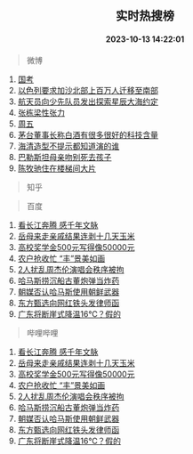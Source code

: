 <div align="center"><h2>实时热搜榜</h2><h4>2023-10-13 14:22:01</h4></div>

> 微博  

1. [国考](https://s.weibo.com/weibo?q=%E5%9B%BD%E8%80%83&t=31&band_rank=1&Refer=top)<br />
2. [以色列要求加沙北部上百万人迁移至南部](https://s.weibo.com/weibo?q=%23%E4%BB%A5%E8%89%B2%E5%88%97%E8%A6%81%E6%B1%82%E5%8A%A0%E6%B2%99%E5%8C%97%E9%83%A8%E4%B8%8A%E7%99%BE%E4%B8%87%E4%BA%BA%E8%BF%81%E7%A7%BB%E8%87%B3%E5%8D%97%E9%83%A8%23&t=31&band_rank=2&Refer=top)<br />
3. [航天员向少先队员发出探索星辰大海约定](https://s.weibo.com/weibo?q=%23%E8%88%AA%E5%A4%A9%E5%91%98%E5%90%91%E5%B0%91%E5%85%88%E9%98%9F%E5%91%98%E5%8F%91%E5%87%BA%E6%8E%A2%E7%B4%A2%E6%98%9F%E8%BE%B0%E5%A4%A7%E6%B5%B7%E7%BA%A6%E5%AE%9A%23&t=31&band_rank=3&Refer=top)<br />
4. [张栋梁性张力](https://s.weibo.com/weibo?q=%23%E5%BC%A0%E6%A0%8B%E6%A2%81%E6%80%A7%E5%BC%A0%E5%8A%9B%23&t=31&band_rank=4&Refer=top)<br />
5. [周五](https://s.weibo.com/weibo?q=%E5%91%A8%E4%BA%94&t=31&band_rank=5&Refer=top)<br />
6. [茅台董事长称白酒有很多很好的科技含量](https://s.weibo.com/weibo?q=%23%E8%8C%85%E5%8F%B0%E8%91%A3%E4%BA%8B%E9%95%BF%E7%A7%B0%E7%99%BD%E9%85%92%E6%9C%89%E5%BE%88%E5%A4%9A%E5%BE%88%E5%A5%BD%E7%9A%84%E7%A7%91%E6%8A%80%E5%90%AB%E9%87%8F%23&t=31&band_rank=6&Refer=top)<br />
7. [海清造型不提示都知道演的谁](https://s.weibo.com/weibo?q=%E6%B5%B7%E6%B8%85%E9%80%A0%E5%9E%8B%E4%B8%8D%E6%8F%90%E7%A4%BA%E9%83%BD%E7%9F%A5%E9%81%93%E6%BC%94%E7%9A%84%E8%B0%81&t=31&band_rank=7&Refer=top)<br />
8. [巴勒斯坦母亲吻别死去孩子](https://s.weibo.com/weibo?q=%23%E5%B7%B4%E5%8B%92%E6%96%AF%E5%9D%A6%E6%AF%8D%E4%BA%B2%E5%90%BB%E5%88%AB%E6%AD%BB%E5%8E%BB%E5%AD%A9%E5%AD%90%23&t=31&band_rank=8&Refer=top)<br />
9. [陈牧驰住在楼梯间大片](https://s.weibo.com/weibo?q=%23%E9%99%88%E7%89%A7%E9%A9%B0%E4%BD%8F%E5%9C%A8%E6%A5%BC%E6%A2%AF%E9%97%B4%E5%A4%A7%E7%89%87%23&t=31&band_rank=9&Refer=top)<br />

> 知乎  


> 百度  

1. [看长江奔腾 感千年文脉](https://www.baidu.com/s?wd=%E7%9C%8B%E9%95%BF%E6%B1%9F%E5%A5%94%E8%85%BE+%E6%84%9F%E5%8D%83%E5%B9%B4%E6%96%87%E8%84%89&sa=fyb_news&rsv_dl=fyb_news)<br />
2. [岳母来走亲戚结果连剥十几天玉米](https://www.baidu.com/s?wd=%E5%B2%B3%E6%AF%8D%E6%9D%A5%E8%B5%B0%E4%BA%B2%E6%88%9A%E7%BB%93%E6%9E%9C%E8%BF%9E%E5%89%A5%E5%8D%81%E5%87%A0%E5%A4%A9%E7%8E%89%E7%B1%B3&sa=fyb_news&rsv_dl=fyb_news)<br />
3. [高校奖学金500元写得像50000元](https://www.baidu.com/s?wd=%E9%AB%98%E6%A0%A1%E5%A5%96%E5%AD%A6%E9%87%91500%E5%85%83%E5%86%99%E5%BE%97%E5%83%8F50000%E5%85%83&sa=fyb_news&rsv_dl=fyb_news)<br />
4. [农户抢收忙 “丰”景美如画](https://www.baidu.com/s?wd=%E5%86%9C%E6%88%B7%E6%8A%A2%E6%94%B6%E5%BF%99+%E2%80%9C%E4%B8%B0%E2%80%9D%E6%99%AF%E7%BE%8E%E5%A6%82%E7%94%BB&sa=fyb_news&rsv_dl=fyb_news)<br />
5. [2人扰乱周杰伦演唱会秩序被拘](https://www.baidu.com/s?wd=2%E4%BA%BA%E6%89%B0%E4%B9%B1%E5%91%A8%E6%9D%B0%E4%BC%A6%E6%BC%94%E5%94%B1%E4%BC%9A%E7%A7%A9%E5%BA%8F%E8%A2%AB%E6%8B%98&sa=fyb_news&rsv_dl=fyb_news)<br />
6. [哈马斯捞沉船古董炮弹当炸药](https://www.baidu.com/s?wd=%E5%93%88%E9%A9%AC%E6%96%AF%E6%8D%9E%E6%B2%89%E8%88%B9%E5%8F%A4%E8%91%A3%E7%82%AE%E5%BC%B9%E5%BD%93%E7%82%B8%E8%8D%AF&sa=fyb_news&rsv_dl=fyb_news)<br />
7. [朝媒否认哈马斯使用朝鲜武器](https://www.baidu.com/s?wd=%E6%9C%9D%E5%AA%92%E5%90%A6%E8%AE%A4%E5%93%88%E9%A9%AC%E6%96%AF%E4%BD%BF%E7%94%A8%E6%9C%9D%E9%B2%9C%E6%AD%A6%E5%99%A8&sa=fyb_news&rsv_dl=fyb_news)<br />
8. [东方甄选向网红铁头发律师函](https://www.baidu.com/s?wd=%E4%B8%9C%E6%96%B9%E7%94%84%E9%80%89%E5%90%91%E7%BD%91%E7%BA%A2%E9%93%81%E5%A4%B4%E5%8F%91%E5%BE%8B%E5%B8%88%E5%87%BD&sa=fyb_news&rsv_dl=fyb_news)<br />
9. [广东将断崖式降温16℃？假的](https://www.baidu.com/s?wd=%E5%B9%BF%E4%B8%9C%E5%B0%86%E6%96%AD%E5%B4%96%E5%BC%8F%E9%99%8D%E6%B8%A916%E2%84%83%EF%BC%9F%E5%81%87%E7%9A%84&sa=fyb_news&rsv_dl=fyb_news)<br />

> 哔哩哔哩  

1. [看长江奔腾 感千年文脉](https://www.baidu.com/s?wd=%E7%9C%8B%E9%95%BF%E6%B1%9F%E5%A5%94%E8%85%BE+%E6%84%9F%E5%8D%83%E5%B9%B4%E6%96%87%E8%84%89&sa=fyb_news&rsv_dl=fyb_news)<br />
2. [岳母来走亲戚结果连剥十几天玉米](https://www.baidu.com/s?wd=%E5%B2%B3%E6%AF%8D%E6%9D%A5%E8%B5%B0%E4%BA%B2%E6%88%9A%E7%BB%93%E6%9E%9C%E8%BF%9E%E5%89%A5%E5%8D%81%E5%87%A0%E5%A4%A9%E7%8E%89%E7%B1%B3&sa=fyb_news&rsv_dl=fyb_news)<br />
3. [高校奖学金500元写得像50000元](https://www.baidu.com/s?wd=%E9%AB%98%E6%A0%A1%E5%A5%96%E5%AD%A6%E9%87%91500%E5%85%83%E5%86%99%E5%BE%97%E5%83%8F50000%E5%85%83&sa=fyb_news&rsv_dl=fyb_news)<br />
4. [农户抢收忙 “丰”景美如画](https://www.baidu.com/s?wd=%E5%86%9C%E6%88%B7%E6%8A%A2%E6%94%B6%E5%BF%99+%E2%80%9C%E4%B8%B0%E2%80%9D%E6%99%AF%E7%BE%8E%E5%A6%82%E7%94%BB&sa=fyb_news&rsv_dl=fyb_news)<br />
5. [2人扰乱周杰伦演唱会秩序被拘](https://www.baidu.com/s?wd=2%E4%BA%BA%E6%89%B0%E4%B9%B1%E5%91%A8%E6%9D%B0%E4%BC%A6%E6%BC%94%E5%94%B1%E4%BC%9A%E7%A7%A9%E5%BA%8F%E8%A2%AB%E6%8B%98&sa=fyb_news&rsv_dl=fyb_news)<br />
6. [哈马斯捞沉船古董炮弹当炸药](https://www.baidu.com/s?wd=%E5%93%88%E9%A9%AC%E6%96%AF%E6%8D%9E%E6%B2%89%E8%88%B9%E5%8F%A4%E8%91%A3%E7%82%AE%E5%BC%B9%E5%BD%93%E7%82%B8%E8%8D%AF&sa=fyb_news&rsv_dl=fyb_news)<br />
7. [朝媒否认哈马斯使用朝鲜武器](https://www.baidu.com/s?wd=%E6%9C%9D%E5%AA%92%E5%90%A6%E8%AE%A4%E5%93%88%E9%A9%AC%E6%96%AF%E4%BD%BF%E7%94%A8%E6%9C%9D%E9%B2%9C%E6%AD%A6%E5%99%A8&sa=fyb_news&rsv_dl=fyb_news)<br />
8. [东方甄选向网红铁头发律师函](https://www.baidu.com/s?wd=%E4%B8%9C%E6%96%B9%E7%94%84%E9%80%89%E5%90%91%E7%BD%91%E7%BA%A2%E9%93%81%E5%A4%B4%E5%8F%91%E5%BE%8B%E5%B8%88%E5%87%BD&sa=fyb_news&rsv_dl=fyb_news)<br />
9. [广东将断崖式降温16℃？假的](https://www.baidu.com/s?wd=%E5%B9%BF%E4%B8%9C%E5%B0%86%E6%96%AD%E5%B4%96%E5%BC%8F%E9%99%8D%E6%B8%A916%E2%84%83%EF%BC%9F%E5%81%87%E7%9A%84&sa=fyb_news&rsv_dl=fyb_news)<br />
